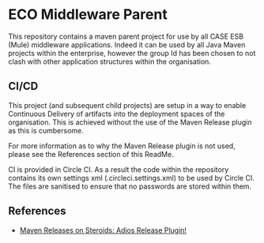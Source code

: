 # ECO Middleware Parent
This repository contains a maven parent project for use by all CASE ESB (Mule) middleware applications.
Indeed it can be used by all Java Maven projects within the enterprise, however the group Id has been chosen to not clash
with other application structures within the organisation.

## CI/CD
This project (and subsequent child projects) are setup in a way to enable Continuous Delivery of artifacts into the
deployment spaces of the organisation. This is achieved without the use of the Maven Release plugin as this is cumbersome.

For more information as to why the Maven Release plugin is not used, please see the References section of this ReadMe.

CI is provided in Circle CI. As a result the code within the repository contains its own settings xml (.circleci.settings.xml)
to be used by Circle CI. The files are sanitised to ensure that no passwords are stored within them.

## References
- [Maven Releases on Steroids: Adios Release Plugin!](https://axelfontaine.com/blog/maven-releases-steroids.html)